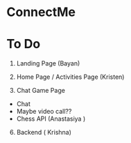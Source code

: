 # ConnectMe

# To Do 

1. Landing Page (Bayan)

2. Home Page / Activities Page (Kristen) 

4. Chat Game Page
  - Chat 
  - Maybe video call??
  - Chess API (Anastasiya ) 

6. Backend ( Krishna) 

